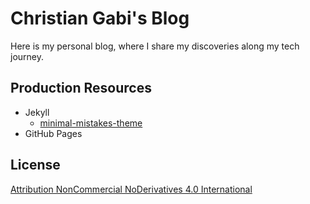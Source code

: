 # Christian Gabi's Blog

Here is my personal blog, where I share my discoveries along my tech journey.

## Production Resources

- Jekyll
    - [minimal-mistakes-theme](/docs/minimal-mistakes-theme.md)
- GitHub Pages


## License

[Attribution NonCommercial NoDerivatives 4.0 International](LICENSE)
